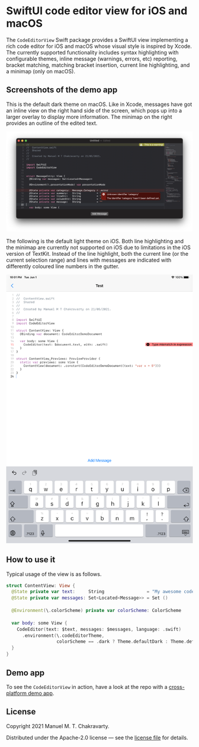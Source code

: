 # SwiftUI code editor view for iOS and macOS

The `CodeEditorView` Swift package provides a SwiftUI view implementing a rich code editor for iOS and macOS whose visual style is inspired by Xcode. The currently supported functionality includes syntax highlighting with configurable themes, inline message (warnings, errors, etc) reporting, bracket matching, matching bracket insertion, current line highlighting, and a minimap (only on macOS).

## Screenshots of the demo app

This is the default dark theme on macOS. Like in Xcode, messages have got an inline view on the right hand side of the screen, which pops up into a larger overlay to display more information. The minimap on the right provides an outline of the edited text.

<img src="app-demo-images/macOS-dark-example.png">

The following is the default light theme on iOS. Both line highlighting and the minimap are currently not supported on iOS due to limitations in the iOS version of TextKit. Instead of the line highlight, both the current line (or the current selection range) and lines with messages are indicated with differently coloured line numbers in the gutter.

<img src="app-demo-images/iOS-light-example.png">

## How to use it

Typical usage of the view is as follows.

```swift
struct ContentView: View {
  @State private var text:     String                = "My awesome code..."
  @State private var messages: Set<Located<Message>> = Set ()

  @Environment(\.colorScheme) private var colorScheme: ColorScheme

  var body: some View {
    CodeEditor(text: $text, messages: $messages, language: .swift)
      .environment(\.codeEditorTheme,
                   colorScheme == .dark ? Theme.defaultDark : Theme.defaultLight)
  }
}
```

## Demo app

To see the `CodeEditorView` in action, have a look at the repo with a [cross-platform demo app](https://github.com/mchakravarty/CodeEditorDemo).

## License

Copyright 2021 Manuel M. T. Chakravarty. 

Distributed under the Apache-2.0 license — see the [license file](LICENSE) for details.
